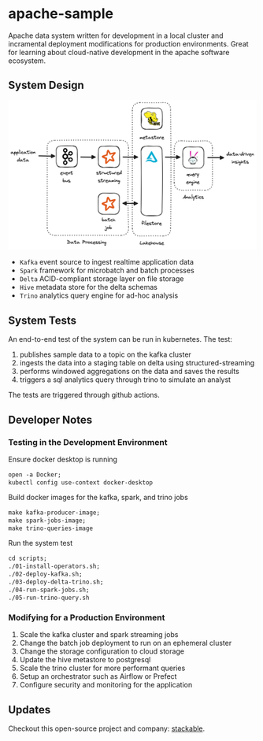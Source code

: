 # apache-sample
Apache data system written for development in a local cluster and incramental deployment modifications for production environments. Great for learning about cloud-native development in the apache software ecosystem.

## System Design

![](system-design.png)

- `Kafka` event source to ingest realtime application data
- `Spark` framework for microbatch and batch processes
- `Delta` ACID-compliant storage layer on file storage
- `Hive` metadata store for the delta schemas
- `Trino` analytics query engine for ad-hoc analysis

## System Tests

An end-to-end test of the system can be run in kubernetes. The test:

1. publishes sample data to a topic on the kafka cluster
2. ingests the data into a staging table on delta using structured-streaming
3. performs windowed aggregations on the data and saves the results
4. triggers a sql analytics query through trino to simulate an analyst

The tests are triggered through github actions.


## Developer Notes

### Testing in the Development Environment
Ensure docker desktop is running
```shell
open -a Docker;
kubectl config use-context docker-desktop
```

Build docker images for the kafka, spark, and trino jobs
```shell
make kafka-producer-image;
make spark-jobs-image;
make trino-queries-image
```

Run the system test
```shell
cd scripts;
./01-install-operators.sh;
./02-deploy-kafka.sh;
./03-deploy-delta-trino.sh;
./04-run-spark-jobs.sh;
./05-run-trino-query.sh
```


### Modifying for a Production Environment

1. Scale the kafka cluster and spark streaming jobs
2. Change the batch job deployment to run on an ephemeral cluster
3. Change the storage configuration to cloud storage
4. Update the hive metastore to postgresql
5. Scale the trino cluster for more performant queries
6. Setup an orchestrator such as Airflow or Prefect
7. Configure security and monitoring for the application


## Updates

Checkout this open-source project and company: [stackable](https://stackable.tech/en/).

